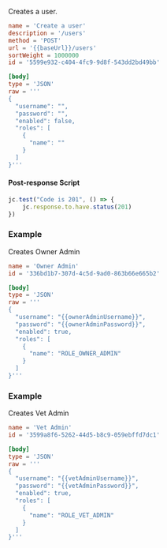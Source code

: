 Creates a user.

```toml
name = 'Create a user'
description = '/users'
method = 'POST'
url = '{{baseUrl}}/users'
sortWeight = 1000000
id = '5599e932-c404-4fc9-9d8f-543dd2bd49bb'

[body]
type = 'JSON'
raw = '''
{
  "username": "",
  "password": "",
  "enabled": false,
  "roles": [
    {
      "name": ""
    }
  ]
}'''
```

#### Post-response Script

```js
jc.test("Code is 201", () => {
    jc.response.to.have.status(201)
})
```

### Example

Creates Owner Admin

```toml
name = 'Owner Admin'
id = '336bd1b7-307d-4c5d-9ad0-863b66e665b2'

[body]
type = 'JSON'
raw = '''
{
  "username": "{{ownerAdminUsername}}",
  "password": "{{ownerAdminPassword}}",
  "enabled": true,
  "roles": [
    {
      "name": "ROLE_OWNER_ADMIN"
    }
  ]
}'''
```

### Example

Creates Vet Admin

```toml
name = 'Vet Admin'
id = '3599a8f6-5262-44d5-b8c9-059ebffd7dc1'

[body]
type = 'JSON'
raw = '''
{
  "username": "{{vetAdminUsername}}",
  "password": "{{vetAdminPassword}}",
  "enabled": true,
  "roles": [
    {
      "name": "ROLE_VET_ADMIN"
    }
  ]
}'''
```
